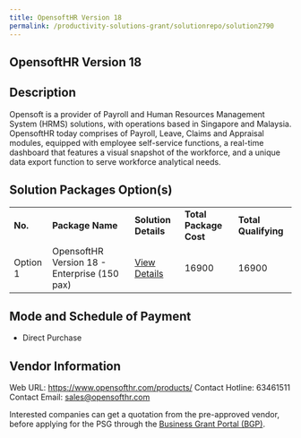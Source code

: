 ```yaml
---
title: OpensoftHR Version 18
permalink: /productivity-solutions-grant/solutionrepo/solution2790
---
```


## OpensoftHR Version 18

## Description

Opensoft is a provider of Payroll and Human Resources Management System (HRMS) solutions, with operations based in Singapore and Malaysia. OpensoftHR today comprises of Payroll, Leave, Claims and Appraisal modules, equipped with employee self-service functions, a real-time dashboard that features a visual snapshot of the workforce, and a unique data export function to serve workforce analytical needs.

## Solution Packages Option(s)

<table>
<tr>
<td><b>No.</b></td>
<td><b>Package Name</b></td>
<td><b>Solution Details</b></td>
<td><b>Total Package Cost</b></td>
<td><b>Total Qualifying</b></td>
</tr>
<tr>
<td>Option 1</td>
<td>OpensoftHR Version 18 - Enterprise (150 pax)</td>
<td><a href='https://www.gobusiness.gov.sg/images/psg/OpensoftHR_20210316_Desensitised_Annex_3_Part_4.pdf'>View Details</a></td>
<td>16900</td>
<td>16900</td>
</tr>
</table>

## Mode and Schedule of Payment

 - Direct Purchase

## Vendor Information

 Web URL: https://www.opensofthr.com/products/ 
Contact Hotline: 63461511 
Contact Email: sales@opensofthr.com 


Interested companies can get a quotation from the pre-approved vendor, before applying for the PSG through the <a href='https://www.businessgrants.gov.sg/'>Business Grant Portal (BGP)</a>.
<script src="/jquery/resize-tables.js"></script>
